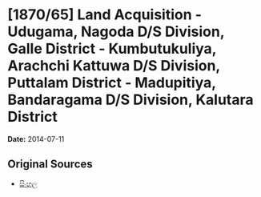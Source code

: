 # [1870/65] Land Acquisition - Udugama, Nagoda D/S Division, Galle District - Kumbutukuliya, Arachchi Kattuwa D/S Division, Puttalam District - Madupitiya, Bandaragama D/S Division, Kalutara District

**Date:** 2014-07-11

## Original Sources

- [සිංහල](https://documents.gov.lk/view/extra-gazettes/2014/7/1870-65_S.pdf)
